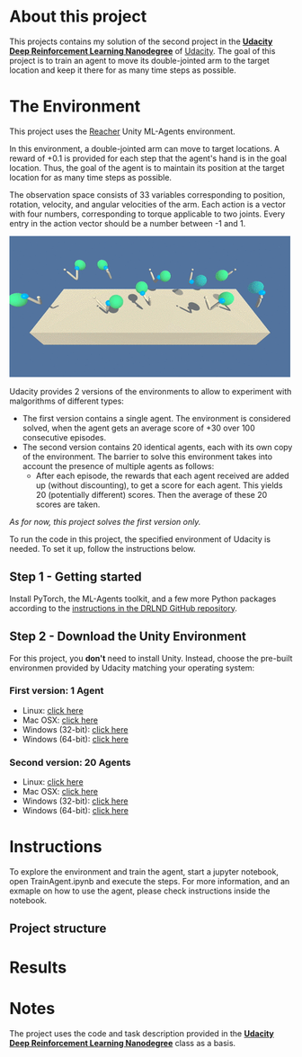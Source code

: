 # About this project

This projects contains my solution of the second project in the **[Udacity Deep Reinforcement Learning Nanodegree](https://www.udacity.com/course/deep-reinforcement-learning-nanodegree--nd893)** of [Udacity](https://www.udacity.com/).
The goal of this project is to train an agent to move its double-jointed arm to the target location and keep it there for as many time steps as possible.




# The Environment

This project uses the [Reacher](https://github.com/Unity-Technologies/ml-agents/blob/master/docs/Learning-Environment-Examples.md#reacher) Unity ML-Agents environment.

In this environment, a double-jointed arm can move to target locations. A reward of +0.1 is provided for each step that the agent's hand is in the goal location. Thus, the goal of the agent is to maintain its position at the target location for as many time steps as possible.

The observation space consists of 33 variables corresponding to position, rotation, velocity, and angular velocities of the arm. Each action is a vector with four numbers, corresponding to torque applicable to two joints. Every entry in the action vector should be a number between -1 and 1.

![Trained Agent](./img/reacher.gif)

Udacity provides 2 versions of the environments to allow to experiment with malgorithms of different types:

- The first version contains a single agent. The environment is considered solved, when the agent gets an average score of +30 over 100 consecutive episodes.
- The second version contains 20 identical agents, each with its own copy of the environment. The barrier to solve this environment takes into account the presence of multiple agents as follows:
    - After each episode, the rewards that each agent received are added up (without discounting), to get a score for each agent. This yields 20 (potentially different) scores. Then the average of these 20 scores are taken. 

*As for now, this project solves the first version only.*

To run the code in this project, the specified environment of Udacity is needed. To set it up, follow the instructions below.

## Step 1 - Getting started
Install PyTorch, the ML-Agents toolkit, and a few more Python packages according to the [instructions in the DRLND GitHub repository](https://github.com/udacity/deep-reinforcement-learning#dependencies).

## Step 2 - Download the Unity Environment
For this project, you **don't** need to install Unity. Instead, choose the pre-built environmen provided by Udacity matching your operating system:

### First version: 1 Agent
* Linux: [click here](https://s3-us-west-1.amazonaws.com/udacity-drlnd/P2/Reacher/one_agent/Reacher_Linux.zip)
* Mac OSX: [click here](https://s3-us-west-1.amazonaws.com/udacity-drlnd/P2/Reacher/one_agent/Reacher.app.zip)
* Windows (32-bit): [click here](https://s3-us-west-1.amazonaws.com/udacity-drlnd/P2/Reacher/one_agent/Reacher_Windows_x86.zip)
* Windows (64-bit): [click here](https://s3-us-west-1.amazonaws.com/udacity-drlnd/P2/Reacher/one_agent/Reacher_Windows_x86_64.zip)

### Second version: 20 Agents
* Linux: [click here](https://s3-us-west-1.amazonaws.com/udacity-drlnd/P2/Reacher/Reacher_Linux.zip)
* Mac OSX: [click here](https://s3-us-west-1.amazonaws.com/udacity-drlnd/P2/Reacher/Reacher.app.zip)
* Windows (32-bit): [click here](https://s3-us-west-1.amazonaws.com/udacity-drlnd/P2/Reacher/Reacher_Windows_x86.zip)
* Windows (64-bit): [click here](https://s3-us-west-1.amazonaws.com/udacity-drlnd/P2/Reacher/Reacher_Windows_x86_64.zip)

# Instructions

To explore the environment and train the agent, start a jupyter notebook, open TrainAgent.ipynb and execute the steps. For more information, and an exmaple on how to use the agent, please check instructions inside the notebook.

## Project structure


# Results


# Notes
The project uses the code and task description provided in the **[Udacity Deep Reinforcement Learning Nanodegree](https://www.udacity.com/course/deep-reinforcement-learning-nanodegree--nd893)**  class as a basis.
